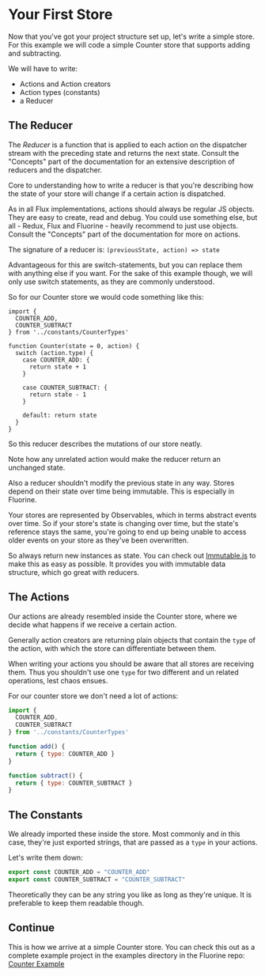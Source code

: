 # Your First Store

Now that you've got your project structure set up, let's write
a simple store. For this example we will code a simple Counter
store that supports adding and subtracting.

We will have to write:

* Actions and Action creators
* Action types (constants)
* a Reducer

## The Reducer

The *Reducer* is a function that is applied to each action on the
dispatcher stream with the preceding state and returns the next
state. Consult the "Concepts" part of the documentation for an
extensive description of reducers and the dispatcher.

Core to understanding how to write a reducer is that you're
describing how the state of your store will change if a certain
action is dispatched.

As in all Flux implementations, actions should always be regular JS
objects. They are easy to create, read and debug. You could use
something else, but all - Redux, Flux and Fluorine - heavily
recommend to just use objects. Consult the "Concepts" part of the
documentation for more on actions.

The signature of a reducer is: `(previousState, action) => state`

Advantageous for this are switch-statements, but you can replace
them with anything else if you want. For the sake of this example
though, we will only use switch statements, as they are commonly
understood.

So for our Counter store we would code something like this:

```
import {
  COUNTER_ADD,
  COUNTER_SUBTRACT
} from '../constants/CounterTypes'

function Counter(state = 0, action) {
  switch (action.type) {
    case COUNTER_ADD: {
      return state + 1
    }

    case COUNTER_SUBTRACT: {
      return state - 1
    }

    default: return state
  }
}
```

So this reducer describes the mutations of our store neatly.

Note how any unrelated action would make the reducer return an
unchanged state.

Also a reducer shouldn't modify the previous state in any way. Stores
depend on their state over time being immutable. This is especially
in Fluorine.

Your stores are represented by Observables, which in terms abstract
events over time. So if your store's state is changing over time,
but the state's reference stays the same, you're going to end up
being unable to access older events on your store as they've been
overwritten.

So always return new instances as state. You can check out
[Immutable.js](https://facebook.github.io/immutable-js) to make this
as easy as possible. It provides you with immutable data structure,
which go great with reducers.

## The Actions

Our actions are already resembled inside the Counter store, where we
decide what happens if we receive a certain action.

Generally action creators are returning plain objects that contain
the `type` of the action, with which the store can differentiate
between them.

When writing your actions you should be aware that all stores are
receiving them. Thus you shouldn't use one `type` for two
different and un related operations, lest chaos ensues.

For our counter store we don't need a lot of actions:

```js
import {
  COUNTER_ADD,
  COUNTER_SUBTRACT
} from '../constants/CounterTypes'

function add() {
  return { type: COUNTER_ADD }
}

function subtract() {
  return { type: COUNTER_SUBTRACT }
}
```

## The Constants

We already imported these inside the store. Most commonly and in this
case, they're just exported strings, that are passed as a `type` in
your actions.

Let's write them down:

```js
export const COUNTER_ADD = "COUNTER_ADD"
export const COUNTER_SUBTRACT = "COUNTER_SUBTRACT"
```

Theoretically they can be any string you like as long as they're unique.
It is preferable to keep them readable though.

## Continue

This is how we arrive at a simple Counter store. You can check this out
as a complete example project in the examples directory in the Fluorine
repo: [Counter Example](https://github.com/philpl/fluorine/tree/master/examples/counter)
